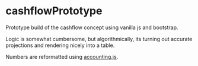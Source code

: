# cashflowPrototype

Prototype build of the cashflow concept using vanilla js and bootstrap.

Logic is somewhat cumbersome, but algorithmically, its turning out accurate projections and rendering nicely into a table. 

Numbers are reformatted using [accounting.js](http://openexchangerates.github.io/accounting.js/).  
